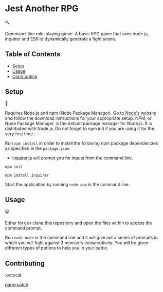 # Jest Another RPG

:mag:

Command-line role-playing game. A basic RPG game that uses node.js, inquirer and ES6 to dynamically generate a fight scene.

## Table of Contents

* [Setup](#setup)
* [Usage](#usage)
* [Contributing](#contributing)

## Setup
:floppy_disk:

Requires Node.js and npm (Node Package Manager). Go to [Node's website](https://nodejs.org/en/) and follow the download instructions for your appropriate setup. NPM, or Node Package Manager, is the default package manager for Node.js. It is distributed with Node.js. Do not forget to npm init if you are using it for the very first time.

Run `npm install` in order to install the following npm package dependencies as specified in the `package.json`:
- [inquirer.js](https://www.npmjs.com/package/inquirer) will prompt you for inputs from the command line.

`npm init`

`npm install inquirer`

Start the application by running `node app` in the command line.

## Usage

:computer:

Either fork or clone this repository and open the files within to access the command prompt.

Run `node node` in the command line and it will give out a series of prompts in which you will fight against 3 monsters consecutively. You will be given different types of potions to help you in your battle.

## Contributing

:octocat:

[paperpatch](https://github.com/paperpatch)